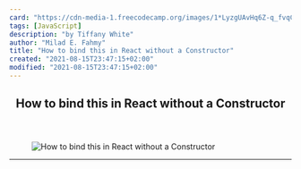 ```yaml
---
card: "https://cdn-media-1.freecodecamp.org/images/1*LyzgUAvHq6Z-q_fvqCA5pg.jpeg"
tags: [JavaScript]
description: "by Tiffany White"
author: "Milad E. Fahmy"
title: "How to bind this in React without a Constructor"
created: "2021-08-15T23:47:15+02:00"
modified: "2021-08-15T23:47:15+02:00"
---
```

<div class="site-wrapper">
<main id="site-main" class="site-main outer">
<div class="inner">
<article class="post-full post tag-javascript tag-react tag-tech tag-programming tag-coding ">
<header class="post-full-header">
<h1 class="post-full-title">How to bind this in React without a Constructor</h1>
</header>
<figure class="post-full-image">
<picture>
<source media="(max-width: 700px)" sizes="1px" srcset="data:image/gif;base64,R0lGODlhAQABAIAAAAAAAP///yH5BAEAAAAALAAAAAABAAEAAAIBRAA7 1w">
<source media="(min-width: 701px)" sizes="(max-width: 800px) 400px,
(max-width: 1170px) 700px,
1400px" srcset="https://cdn-media-1.freecodecamp.org/images/1*LyzgUAvHq6Z-q_fvqCA5pg.jpeg 300w,
https://cdn-media-1.freecodecamp.org/images/1*LyzgUAvHq6Z-q_fvqCA5pg.jpeg 600w,
https://cdn-media-1.freecodecamp.org/images/1*LyzgUAvHq6Z-q_fvqCA5pg.jpeg 1000w,
https://cdn-media-1.freecodecamp.org/images/1*LyzgUAvHq6Z-q_fvqCA5pg.jpeg 2000w">
<img onerror="this.style.display='none'" src="https://cdn-media-1.freecodecamp.org/images/1*LyzgUAvHq6Z-q_fvqCA5pg.jpeg" alt="How to bind this in React without a Constructor">
</picture>
</figure>
<section class="post-full-content">
<div class="post-content medium-migrated-article">
</div>
<hr>
</section>
</article>
</div>
</main>
</div>
<!-- Google Tag Manager (noscript) -->
<!-- End Google Tag Manager (noscript) -->
